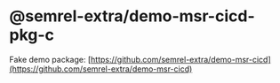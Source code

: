 # @semrel-extra/demo-msr-cicd-pkg-c

Fake demo package: [https://github.com/semrel-extra/demo-msr-cicd](https://github.com/semrel-extra/demo-msr-cicd)

